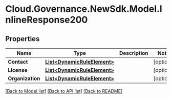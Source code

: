 # Cloud.Governance.NewSdk.Model.InlineResponse200
## Properties

Name | Type | Description | Notes
------------ | ------------- | ------------- | -------------
**Contact** | [**List&lt;DynamicRuleElement&gt;**](DynamicRuleElement.md) |  | [optional] 
**License** | [**List&lt;DynamicRuleElement&gt;**](DynamicRuleElement.md) |  | [optional] 
**Organization** | [**List&lt;DynamicRuleElement&gt;**](DynamicRuleElement.md) |  | [optional] 

[[Back to Model list]](../README.md#documentation-for-models) [[Back to API list]](../README.md#documentation-for-api-endpoints) [[Back to README]](../README.md)

